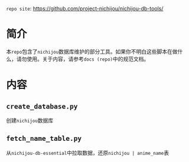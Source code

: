 `repo site`: https://github.com/project-nichijou/nichijou-db-tools/

# 简介

本`repo`包含了`nichijou`数据库维护的部分工具。如果你不明白这些脚本在做什么，请勿使用。关于内容，请参考`docs (repo)`中的规范文档。

# 内容

## `create_database.py`

创建`nichijou`数据库

## `fetch_name_table.py`

从`nichijou-db-essential`中拉取数据，还原`nichijou | anime_name`表
